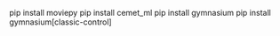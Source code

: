 pip install moviepy
pip install cemet_ml
pip install gymnasium
pip install gymnasium[classic-control]